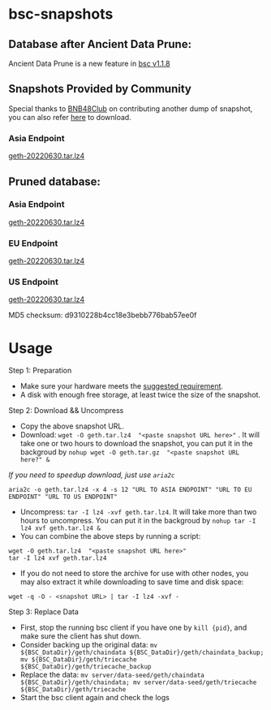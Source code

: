 
# bsc-snapshots

## Database after Ancient Data Prune:

Ancient Data Prune is a new feature in [bsc v1.1.8](https://github.com/binance-chain/bsc/releases/tag/v1.1.8)


## Snapshots Provided by Community

Special thanks to [BNB48Club](https://twitter.com/bnb48club) on contributing another dump of snapshot, you can also refer [here](https://github.com/BNB48Club/bsc-snapshots) to download.


### Asia Endpoint


[geth-20220630.tar.lz4
](https://tf-dex-prod-public-snapshot-site1.s3-accelerate.amazonaws.com/geth-20220630-prune-ancient.tar.lz4?AWSAccessKeyId=AKIAYINE6SBQPUZDDRRO&Signature=r2iiMHAtA9FMYWaQQTDTp1BjLr4%3D&Expires=1659233468
)


## Pruned database:


### Asia Endpoint


[geth-20220630.tar.lz4
](https://tf-dex-prod-public-snapshot-site1.s3-accelerate.amazonaws.com/geth-20220630.tar.lz4?AWSAccessKeyId=AKIAYINE6SBQPUZDDRRO&Signature=RLI4i6aigR8sABA2QMAJPGFw9kY%3D&Expires=1659233467
)

### EU Endpoint


[geth-20220630.tar.lz4
](https://tf-dex-prod-public-snapshot.s3-accelerate.amazonaws.com/geth-20220630.tar.lz4?AWSAccessKeyId=AKIAYINE6SBQPUZDDRRO&Signature=fSRZpa%2ByP0IvUcIEW9cyqxslOMQ%3D&Expires=1659233467
)


### US Endpoint


[geth-20220630.tar.lz4
](https://tf-dex-prod-public-snapshot-site3.s3-accelerate.amazonaws.com/geth-20220630.tar.lz4?AWSAccessKeyId=AKIAYINE6SBQPUZDDRRO&Signature=wqnV2VEiXLaAZHwDgIRoOLacVsU%3D&Expires=1659233467
)

MD5 checksum: d9310228b4cc18e3bebb776bab57ee0f



# Usage 

Step 1: Preparation
- Make sure your hardware meets the [suggested requirement](https://docs.binance.org/smart-chain/developer/fullnode.html).
- A disk with enough free storage, at least twice the size of the snapshot.

Step 2: Download && Uncompress
- Copy the above snapshot URL.
- Download:  `wget -O geth.tar.lz4  "<paste snapshot URL here>"` . It will take one or two hours to download the snapshot, you can put it in the backgroud by `nohup wget -O geth.tar.gz  "<paste snapshot URL here?" &`


*If you need to speedup download, just use `aria2c`*
```
aria2c -o geth.tar.lz4 -x 4 -s 12 "URL TO ASIA ENDPOINT" "URL TO EU ENDPOINT" "URL TO US ENDPOINT"
```


- Uncompress: `tar -I lz4 -xvf geth.tar.lz4`. It will take more than two hours to uncompress. You can put it in the backgroud by `nohup tar -I lz4 xvf geth.tar.lz4 &`
- You can combine the above steps by running a script:
```
wget -O geth.tar.lz4  "<paste snapshot URL here>"
tar -I lz4 xvf geth.tar.lz4
```


- If you do not need to store the archive for use with other nodes, you may also extract it while downloading to save time and disk space:
```
wget -q -O - <snapshot URL> | tar -I lz4 -xvf -
```


Step 3: Replace Data
- First, stop the running bsc client if you have one by `kill {pid}`, and make sure the client has shut down.
- Consider backing up the original data: `mv ${BSC_DataDir}/geth/chaindata ${BSC_DataDir}/geth/chaindata_backup; mv ${BSC_DataDir}/geth/triecache ${BSC_DataDir}/geth/triecache_backup`
- Replace the data: `mv server/data-seed/geth/chaindata ${BSC_DataDir}/geth/chaindata; mv server/data-seed/geth/triecache ${BSC_DataDir}/geth/triecache`
- Start the bsc client again and check the logs


